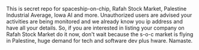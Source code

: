 This is secret repo for spaceship-on-chip, Rafah Stock Market, Palestine Industrial Average, Iowa AI and more. Unauthorized users are advised your activities are being monitored and we already know you ip address and have all your details.  So, if you are interested in listing your company on Rafah Stock Market do it now, don't wait because the s-o-c market is flying in Palestine, huge demand for tech and software dev plus hware.  Namaste.
